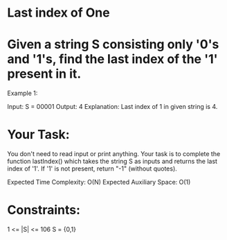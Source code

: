 # Last index of One
# Given a string S consisting only '0's and '1's,  find the last index of the '1' present in it.

 

Example 1:

Input:
S = 00001
Output:
4
Explanation:
Last index of  1 in given string is 4.

# Your Task:  
You don't need to read input or print anything. Your task is to complete the function lastIndex() which takes the string S as inputs and returns the last index of '1'. If '1' is not present, return "-1" (without quotes).

 

Expected Time Complexity: O(N)
Expected Auxiliary Space: O(1)

 

# Constraints:
1 <= |S| <= 106
S = {0,1}

 
